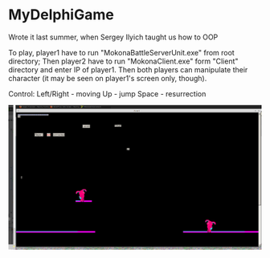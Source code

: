 MyDelphiGame
============

Wrote it last summer, when Sergey Ilyich taught us how to OOP

To play, player1 have to run "MokonaBattleServerUnit.exe" from root directory;
Then player2 have to run "MokonaClient.exe" form "Client" directory and enter IP of player1. Then both players can manipulate their character (it may be seen on player1's screen only, though).

Control:
Left/Right - moving
Up - jump
Space - resurrection

![alt tag](mokona.png)
